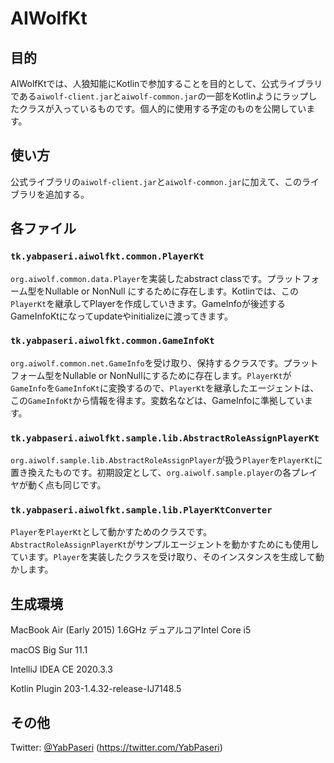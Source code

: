 # AIWolfKt
## 目的

AIWolfKtでは、人狼知能にKotlinで参加することを目的として、公式ライブラリである`aiwolf-client.jar`と`aiwolf-common.jar`の一部をKotlinようにラップしたクラスが入っているものです。個人的に使用する予定のものを公開しています。



## 使い方

公式ライブラリの`aiwolf-client.jar`と`aiwolf-common.jar`に加えて、このライブラリを追加する。



## 各ファイル

### `tk.yabpaseri.aiwolfkt.common.PlayerKt`

`org.aiwolf.common.data.Player`を実装したabstract classです。プラットフォーム型をNullable or NonNull にするために存在します。Kotlinでは、この`PlayerKt`を継承してPlayerを作成していきます。GameInfoが後述するGameInfoKtになってupdateやinitializeに渡ってきます。



### `tk.yabpaseri.aiwolfkt.common.GameInfoKt`

`org.aiwolf.common.net.GameInfo`を受け取り、保持するクラスです。プラットフォーム型をNullable or NonNullにするために存在します。`PlayerKt`が`GameInfo`を`GameInfoKt`に変換するので、`PlayerKt`を継承したエージェントは、この`GameInfoKt`から情報を得ます。変数名などは、GameInfoに準拠しています。



### `tk.yabpaseri.aiwolfkt.sample.lib.AbstractRoleAssignPlayerKt`

`org.aiwolf.sample.lib.AbstractRoleAssignPlayer`が扱う`Player`を`PlayerKt`に置き換えたものです。初期設定として、`org.aiwolf.sample.player`の各プレイヤが動く点も同じです。



### `tk.yabpaseri.aiwolfkt.sample.lib.PlayerKtConverter`

`Player`を`PlayerKt`として動かすためのクラスです。`AbstractRoleAssignPlayerKt`がサンプルエージェントを動かすためにも使用しています。`Player`を実装したクラスを受け取り、そのインスタンスを生成して動かします。



## 生成環境

MacBook Air (Early 2015) 1.6GHz デュアルコアIntel Core i5

macOS Big Sur 11.1

IntelliJ IDEA CE 2020.3.3

Kotlin Plugin 203-1.4.32-release-IJ7148.5



## その他

Twitter: [@YabPaseri](https://twitter.com/YabPaseri) (https://twitter.com/YabPaseri)
